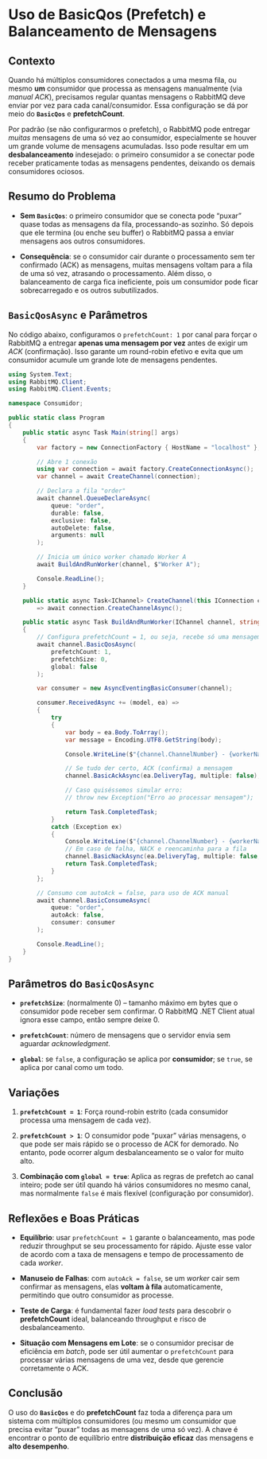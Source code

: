 # Uso de **BasicQos** (Prefetch) e Balanceamento de Mensagens

## Contexto

Quando há múltiplos consumidores conectados a uma mesma fila, ou mesmo **um** consumidor que processa as mensagens manualmente (via _manual ACK_), precisamos regular quantas mensagens o RabbitMQ deve enviar por vez para cada canal/consumidor. Essa configuração se dá por meio do **`BasicQos`** e **prefetchCount**.

Por padrão (se não configurarmos o prefetch), o RabbitMQ pode entregar _muitas_ mensagens de uma só vez ao consumidor, especialmente se houver um grande volume de mensagens acumuladas. Isso pode resultar em um **desbalanceamento** indesejado: o primeiro consumidor a se conectar pode receber praticamente todas as mensagens pendentes, deixando os demais consumidores ociosos.

## Resumo do Problema

- **Sem `BasicQos`**: o primeiro consumidor que se conecta pode “puxar” quase todas as mensagens da fila, processando-as sozinho. Só depois que ele termina (ou enche seu buffer) o RabbitMQ passa a enviar mensagens aos outros consumidores.
    
- **Consequência**: se o consumidor cair durante o processamento sem ter confirmado (ACK) as mensagens, muitas mensagens voltam para a fila de uma só vez, atrasando o processamento. Além disso, o balanceamento de carga fica ineficiente, pois um consumidor pode ficar sobrecarregado e os outros subutilizados.

## `BasicQosAsync` e Parâmetros

No código abaixo, configuramos o `prefetchCount: 1` por canal para forçar o RabbitMQ a entregar **apenas uma mensagem por vez** antes de exigir um _ACK_ (confirmação). Isso garante um round-robin efetivo e evita que um consumidor acumule um grande lote de mensagens pendentes.

```csharp
using System.Text;
using RabbitMQ.Client;
using RabbitMQ.Client.Events;

namespace Consumidor;

public static class Program
{
    public static async Task Main(string[] args)
    {
        var factory = new ConnectionFactory { HostName = "localhost" };

        // Abre 1 conexão
        using var connection = await factory.CreateConnectionAsync();
        var channel = await CreateChannel(connection);

        // Declara a fila "order"
        await channel.QueueDeclareAsync(
            queue: "order",
            durable: false,
            exclusive: false,
            autoDelete: false,
            arguments: null
        );

        // Inicia um único worker chamado Worker A
        await BuildAndRunWorker(channel, $"Worker A");

        Console.ReadLine();
    }

    public static async Task<IChannel> CreateChannel(this IConnection connection)
        => await connection.CreateChannelAsync();

    public static async Task BuildAndRunWorker(IChannel channel, string workerName)
    {
        // Configura prefetchCount = 1, ou seja, recebe só uma mensagem de cada vez
        await channel.BasicQosAsync(
            prefetchCount: 1,
            prefetchSize: 0,
            global: false
        );

        var consumer = new AsyncEventingBasicConsumer(channel);

        consumer.ReceivedAsync += (model, ea) =>
        {
            try
            {
                var body = ea.Body.ToArray();
                var message = Encoding.UTF8.GetString(body);

                Console.WriteLine($"{channel.ChannelNumber} - {workerName}: [x] Received {message}");

                // Se tudo der certo, ACK (confirma) a mensagem
                channel.BasicAckAsync(ea.DeliveryTag, multiple: false);

                // Caso quiséssemos simular erro:
                // throw new Exception("Erro ao processar mensagem");

                return Task.CompletedTask;
            }
            catch (Exception ex)
            {
                Console.WriteLine($"{channel.ChannelNumber} - {workerName}: [x] Error: {ex.Message}");
                // Em caso de falha, NACK e reencaminha para a fila
                channel.BasicNackAsync(ea.DeliveryTag, multiple: false, requeue: true);
                return Task.CompletedTask;
            }
        };

        // Consumo com autoAck = false, para uso de ACK manual
        await channel.BasicConsumeAsync(
            queue: "order",
            autoAck: false,
            consumer: consumer
        );

        Console.ReadLine();
    }
}
```

## Parâmetros do `BasicQosAsync`

- **`prefetchSize`**: (normalmente 0) – tamanho máximo em bytes que o consumidor pode receber sem confirmar. O RabbitMQ .NET Client atual ignora esse campo, então sempre deixe 0.
    
- **`prefetchCount`**: número de mensagens que o servidor envia sem aguardar _acknowledgment_.
    
- **`global`**: se `false`, a configuração se aplica por **consumidor**; se `true`, se aplica por canal como um todo.

## Variações

1. **`prefetchCount = 1`**: Força round-robin estrito (cada consumidor processa uma mensagem de cada vez).
    
2. **`prefetchCount > 1`**: O consumidor pode “puxar” várias mensagens, o que pode ser mais rápido se o processo de ACK for demorado. No entanto, pode ocorrer algum desbalanceamento se o valor for muito alto.
    
3. **Combinação com `global = true`**: Aplica as regras de prefetch ao canal inteiro; pode ser útil quando há vários consumidores no mesmo canal, mas normalmente `false` é mais flexível (configuração por consumidor).

## Reflexões e Boas Práticas

- **Equilíbrio**: usar `prefetchCount = 1` garante o balanceamento, mas pode reduzir throughput se seu processamento for rápido. Ajuste esse valor de acordo com a taxa de mensagens e tempo de processamento de cada _worker_.
    
- **Manuseio de Falhas**: com `autoAck = false`, se um _worker_ cair sem confirmar as mensagens, elas **voltam à fila** automaticamente, permitindo que outro consumidor as processe.
    
- **Teste de Carga**: é fundamental fazer _load tests_ para descobrir o **prefetchCount** ideal, balanceando throughput e risco de desbalanceamento.
    
- **Situação com Mensagens em Lote**: se o consumidor precisar de eficiência em _batch_, pode ser útil aumentar o `prefetchCount` para processar várias mensagens de uma vez, desde que gerencie corretamente o ACK.

## Conclusão

O uso do **`BasicQos`** e do **prefetchCount** faz toda a diferença para um sistema com múltiplos consumidores (ou mesmo um consumidor que precisa evitar “puxar” todas as mensagens de uma só vez). A chave é encontrar o ponto de equilíbrio entre **distribuição eficaz** das mensagens e **alto desempenho**.
